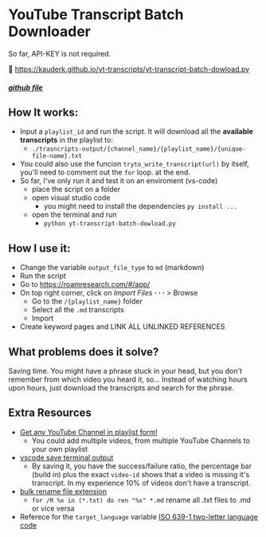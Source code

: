 # YouTube Transcript Batch Downloader
So far, API-KEY is not required.

📄 https://kauderk.github.io/yt-transcripts/yt-transcript-batch-dowload.py
##### [github file](https://github.com/kauderk/kauderk.github.io/blob/main/yt-transcripts/yt-transcript-batch-dowload.py)

## How It works:
- Input a `playlist_id` and run the script. It will download all the **available transcripts** in the playlist to:
    - `./trasncripts-output/{channel_name}/{playlist_name}/{unique-file-name}.txt`
- You could also use the funcion `tryto_write_transcript(url)` by itself, you'll need to comment out the `for` loop. at the end.
- So far, I've only run it and test it on an enviroment (vs-code)
    - place the script on a folder
    - open visual studio code
        - you might need to install the dependencies `py install ...`
    - open the terminal and run
        - `python yt-transcript-batch-dowload.py`

## How I use it:
- Change the variable `output_file_type` to `md` (markdown)
- Run the script
- Go to https://roamresearch.com/#/app/
- On top right corner, click on *Import Files* **· · ·** > Browse
    - Go to the `/{playlist_name}` folder
    - Select all the `.md` transcripts
    - Import
- Create keyword pages and LINK ALL UNLINKED REFERENCES

## What problems does it solve?
Saving time. You might have a phrase stuck in your head, but you don't remember from which video you heard it, so... Instead of watching hours upon hours, just download the transcripts and search for the phrase.

## Extra Resources
- [Get any YouTube Channel in playlist form!](https://webapps.stackexchange.com/questions/106815/how-to-find-videos-i-havent-watched-on-a-youtube-channel#:~:text=Go%20into%20any%20video%20of%20the%20channel%20you%20want)
    - You could add multiple videos, from multiple YouTube Channels to your own playlist
- [vscode save terminal output](https://codetryout.com/vscode-save-terminal-output/)
    - By saving it, you have the success/failure ratio, the percentage bar (build in) plus the exact `video-id` shows that a video is missing it's transcript. In my experience 10% of videos don't have a transcript.
- [bulk rename file extension](https://windowsloop.com/bulk-rename-file-extension/)
    - `for /R %x in (*.txt) do ren "%x" *.md` rename all .txt files to .md or vice versa 
- Referece for the `target_language` variable [ISO 639-1 two-letter language code](http://www.loc.gov/standards/iso639-2/php/code_list.php)

